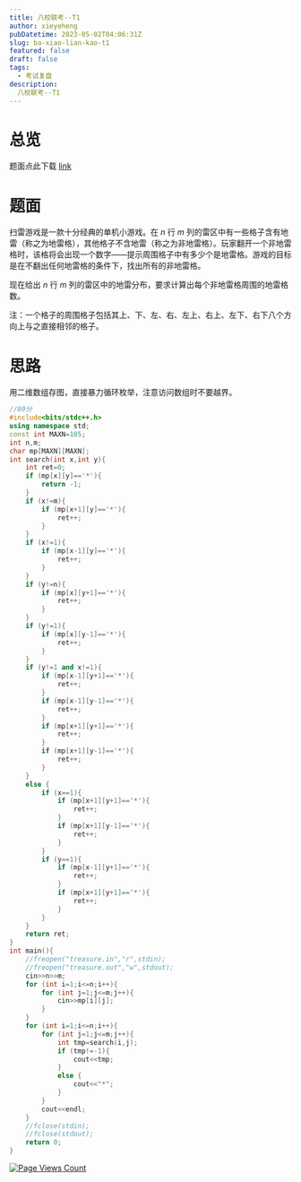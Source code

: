 ```yaml
---
title: 八校联考--T1
author: xieyeheng
pubDatetime: 2023-05-02T04:06:31Z
slug: ba-xiao-lian-kao-t1
featured: false
draft: false
tags:
  - 考试复盘
description:
  八校联考--T1
---
```


# 总览

题面点此下载 [link](https://pan.huang1111.cn/s/kwWziB/)

# 题面

扫雷游戏是一款十分经典的单机小游戏。在 $n$ 行 $m$ 列的雷区中有一些格子含有地雷（称之为地雷格），其他格子不含地雷（称之为非地雷格）。玩家翻开一个非地雷格时，该格将会出现一个数字——提示周围格子中有多少个是地雷格。游戏的目标是在不翻出任何地雷格的条件下，找出所有的非地雷格。

现在给出 $n$ 行 $m$ 列的雷区中的地雷分布，要求计算出每个非地雷格周围的地雷格数。

注：一个格子的周围格子包括其上、下、左、右、左上、右上、左下、右下八个方向上与之直接相邻的格子。

# 思路

用二维数组存图，直接暴力循环枚举，注意访问数组时不要越界。

```cpp
//80分
#include<bits/stdc++.h>
using namespace std;
const int MAXN=105;
int n,m;
char mp[MAXN][MAXN];
int search(int x,int y){
	int ret=0;
	if (mp[x][y]=='*'){
		return -1;
	}
	if (x!=m){
		if (mp[x+1][y]=='*'){
			ret++;
		}
	}
	if (x!=1){
		if (mp[x-1][y]=='*'){
			ret++;
		}
	}
	if (y!=n){
		if (mp[x][y+1]=='*'){
			ret++;
		}
	}
	if (y!=1){
		if (mp[x][y-1]=='*'){
			ret++;
		}
	}
	if (y!=1 and x!=1){
		if (mp[x-1][y+1]=='*'){
			ret++;
		}
		if (mp[x-1][y-1]=='*'){
			ret++;
		}
		if (mp[x+1][y+1]=='*'){
			ret++;
		}
		if (mp[x+1][y-1]=='*'){
			ret++;
		}
	}
	else {
		if (x==1){
			if (mp[x+1][y+1]=='*'){
				ret++;
			}
			if (mp[x+1][y-1]=='*'){
				ret++;
			}
		}
		if (y==1){
			if (mp[x-1][y+1]=='*'){
				ret++;
			}
			if (mp[x+1][y+1]=='*'){
				ret++;
			}
		}
	}
	return ret;
}
int main(){
	//freopen("treasure.in","r",stdin);
	//freopen("treasure.out","w",stdout);
	cin>>n>>m;
	for (int i=1;i<=n;i++){
		for (int j=1;j<=m;j++){
			cin>>mp[i][j];
		}
	}
	for (int i=1;i<=n;i++){
		for (int j=1;j<=m;j++){
			int tmp=search(i,j);
			if (tmp!=-1){
				cout<<tmp; 
			}
			else {
				cout<<"*";
			}
		}
		cout<<endl;
	}
	//fclose(stdin);
	//fclose(stdout); 
	return 0;
}
```
[![Page Views Count](https://badges.toozhao.com/badges/01GZE0349HD18PQ1PV77F709FA/blue.svg)](https://badges.toozhao.com/stats/01GZE0349HD18PQ1PV77F709FA "Get your own page views count badge on badges.toozhao.com")


